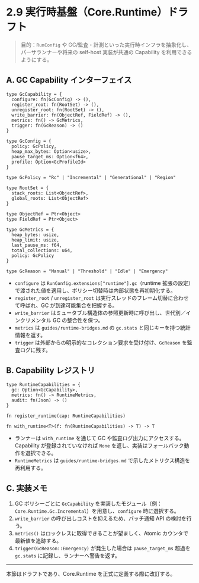 # 2.9 実行時基盤（Core.Runtime）ドラフト

> 目的：`RunConfig` や GC/監査・計測といった実行時インフラを抽象化し、パーサランナーや将来の self-host 実装が共通の Capability を利用できるようにする。

## A. GC Capability インターフェイス

```reml
type GcCapability = {
  configure: fn(GcConfig) -> (),
  register_root: fn(RootSet) -> (),
  unregister_root: fn(RootSet) -> (),
  write_barrier: fn(ObjectRef, FieldRef) -> (),
  metrics: fn() -> GcMetrics,
  trigger: fn(GcReason) -> ()
}

type GcConfig = {
  policy: GcPolicy,
  heap_max_bytes: Option<usize>,
  pause_target_ms: Option<f64>,
  profile: Option<GcProfileId>
}

type GcPolicy = "Rc" | "Incremental" | "Generational" | "Region"

type RootSet = {
  stack_roots: List<ObjectRef>,
  global_roots: List<ObjectRef>
}

type ObjectRef = Ptr<Object>
type FieldRef = Ptr<Object>

type GcMetrics = {
  heap_bytes: usize,
  heap_limit: usize,
  last_pause_ms: f64,
  total_collections: u64,
  policy: GcPolicy
}

type GcReason = "Manual" | "Threshold" | "Idle" | "Emergency"
```

- `configure` は `RunConfig.extensions["runtime"].gc`（runtime 拡張の設定）で渡された値を適用し、ポリシー切替時は内部状態を再初期化する。
- `register_root` / `unregister_root` は実行スレッドのフレーム切替に合わせて呼ばれ、GC が到達可能集合を把握する。
- `write_barrier` はミュータブル構造体の参照更新時に呼び出し、世代別／インクリメンタル GC の整合性を保つ。
- `metrics` は `guides/runtime-bridges.md` の `gc.stats` と同じキーを持つ統計情報を返す。
- `trigger` は外部からの明示的なコレクション要求を受け付け、`GcReason` を監査ログに残す。

## B. Capability レジストリ

```reml
type RuntimeCapabilities = {
  gc: Option<GcCapability>,
  metrics: fn() -> RuntimeMetrics,
  audit: fn(Json) -> ()
}

fn register_runtime(cap: RuntimeCapabilities)

fn with_runtime<T>(f: fn(RuntimeCapabilities) -> T) -> T
```

- ランナーは `with_runtime` を通じて GC や監査ログ出力にアクセスする。Capability が登録されていなければ `None` を返し、実装はフォールバック動作を選択できる。
- `RuntimeMetrics` は `guides/runtime-bridges.md` で示したメトリクス構造を再利用する。

## C. 実装メモ

1. GC ポリシーごとに `GcCapability` を実装したモジュール（例：`Core.Runtime.Gc.Incremental`）を用意し、`configure` 時に選択する。
2. `write_barrier` の呼び出しコストを抑えるため、バッチ通知 API の検討を行う。
3. `metrics()` はロックレスに取得できることが望ましく、Atomic カウンタで最新値を追跡する。
4. `trigger(GcReason::Emergency)` が発生した場合は `pause_target_ms` 超過を `gc.stats` に記録し、ランナーへ警告を返す。

---

本節はドラフトであり、Core.Runtime を正式に定義する際に改訂する。
